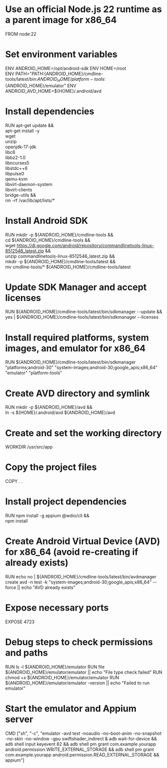 # Use an official Node.js 22 runtime as a parent image for x86_64
FROM node:22

# Set environment variables
ENV ANDROID_HOME=/opt/android-sdk
ENV HOME=/root  
ENV PATH="${PATH}:${ANDROID_HOME}/cmdline-tools/latest/bin:${ANDROID_HOME}/platform-tools:${ANDROID_HOME}/emulator"
ENV ANDROID_AVD_HOME=${HOME}/.android/avd

# Install dependencies
RUN apt-get update && \
    apt-get install -y \
    wget \
    unzip \
    openjdk-17-jdk \
    libc6 \
    libbz2-1.0 \
    libncurses5 \
    libstdc++6 \
    libpulse0 \
    qemu-kvm \
    libvirt-daemon-system \
    libvirt-clients \
    bridge-utils && \
    rm -rf /var/lib/apt/lists/*

# Install Android SDK
RUN mkdir -p ${ANDROID_HOME}/cmdline-tools && \
    cd ${ANDROID_HOME}/cmdline-tools && \
    wget https://dl.google.com/android/repository/commandlinetools-linux-8512546_latest.zip && \
    unzip commandlinetools-linux-8512546_latest.zip && \
    mkdir -p ${ANDROID_HOME}/cmdline-tools/latest && \
    mv cmdline-tools/* ${ANDROID_HOME}/cmdline-tools/latest

# Update SDK Manager and accept licenses
RUN ${ANDROID_HOME}/cmdline-tools/latest/bin/sdkmanager --update && \
    yes | ${ANDROID_HOME}/cmdline-tools/latest/bin/sdkmanager --licenses

# Install required platforms, system images, and emulator for x86_64
RUN ${ANDROID_HOME}/cmdline-tools/latest/bin/sdkmanager "platforms;android-30" "system-images;android-30;google_apis;x86_64" "emulator" "platform-tools"

# Create AVD directory and symlink
RUN mkdir -p ${ANDROID_HOME}/avd && \
    ln -s ${HOME}/.android/avd ${ANDROID_HOME}/avd

# Create and set the working directory
WORKDIR /usr/src/app

# Copy the project files
COPY . .

# Install project dependencies
RUN npm install -g appium @wdio/cli && \
    npm install

# Create Android Virtual Device (AVD) for x86_64 (avoid re-creating if already exists)
RUN echo no | ${ANDROID_HOME}/cmdline-tools/latest/bin/avdmanager create avd -n test -k "system-images;android-30;google_apis;x86_64" --force || echo "AVD already exists"

# Expose necessary ports
EXPOSE 4723

# Debug steps to check permissions and paths
RUN ls -l ${ANDROID_HOME}/emulator
RUN file ${ANDROID_HOME}/emulator/emulator || echo "File type check failed"
RUN chmod +x ${ANDROID_HOME}/emulator/emulator
RUN ${ANDROID_HOME}/emulator/emulator -version || echo "Failed to run emulator"

# Start the emulator and Appium server
CMD ["sh", "-c", "emulator -avd test -noaudio -no-boot-anim -no-snapshot -no-skin -no-window -gpu swiftshader_indirect & adb wait-for-device && adb shell input keyevent 82 && adb shell pm grant com.example.yourapp android.permission.WRITE_EXTERNAL_STORAGE && adb shell pm grant com.example.yourapp android.permission.READ_EXTERNAL_STORAGE && appium"]

